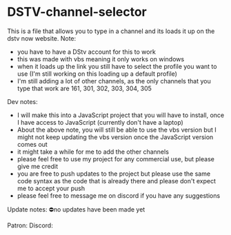 # DSTV-channel-selector
This is a file that allows you to type in a channel and its loads it up on the dstv now website.
Note:
- you have to have a DStv account for this     to work
- this was made with vbs meaning it only works on windows
- when it loads up the link you still have to select the profile you want to use (I'm still working on this loading up a default profile)
- I'm still adding a lot of other channels, as the only channels that you type that work are 161, 301, 302, 303, 304, 305

Dev notes:
- I will make this into a JavaScript project that you will have to install, once I have access to JavaScript (currently don't have a laptop)
- About the above note, you will still be able to use the vbs version but I might not keep updating the vbs version once the JavaScript version comes out
- it might take a while for me to add the other channels
- please feel free to use my project for any commercial use, but please give me credit
- you are free to push updates to the project but please use the same code syntax as the code that is already there and please don't expect me to accept your push
- please feel free to message me on discord if  you have any suggestions 

Update notes:
⛔no updates have been made yet

Patron: 
Discord:
